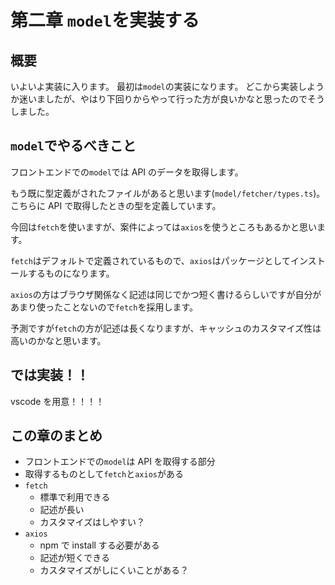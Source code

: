 # 第二章 `model`を実装する

## 概要

いよいよ実装に入ります。
最初は`model`の実装になります。
どこから実装しようか迷いましたが、やはり下回りからやって行った方が良いかなと思ったのでそうしました。

## `model`でやるべきこと

フロントエンドでの`model`では API のデータを取得します。

もう既に型定義がされたファイルがあると思います(`model/fetcher/types.ts`)。こちらに API で取得したときの型を定義しています。

今回は`fetch`を使いますが、案件によっては`axios`を使うところもあるかと思います。

`fetch`はデフォルトで定義されているもので、`axios`はパッケージとしてインストールするものになります。

`axios`の方はブラウザ関係なく記述は同じでかつ短く書けるらしいですが自分があまり使ったことないので`fetch`を採用します。

予測ですが`fetch`の方が記述は長くなりますが、キャッシュのカスタマイズ性は高いのかなと思います。

## では実装！！

vscode を用意！！！！

## この章のまとめ

- フロントエンドでの`model`は API を取得する部分
- 取得するものとして`fetch`と`axios`がある
- `fetch`
  - 標準で利用できる
  - 記述が長い
  - カスタマイズはしやすい？
- `axios`
  - npm で install する必要がある
  - 記述が短くできる
  - カスタマイズがしにくいことがある？

